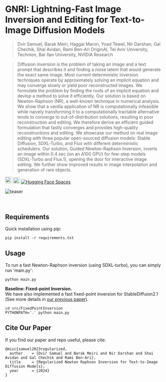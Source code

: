 # GNRI: Lightning-Fast Image Inversion and Editing for Text-to-Image Diffusion Models

> Dvir Samuel, Barak Meiri, Haggai Maron, Yoad Tewel, Nir Darshan, Gal Chechik, Shai Avidan, Rami Ben-Ari
> OriginAI, Tel Aviv University, Technion, Bar Ilan University, NVIDIA Research

>
>
> Diffusion inversion is the problem of taking an image and a text prompt that describes it and finding a noise latent that would generate the exact same image. Most current deterministic inversion techniques operate by approximately solving an implicit equation and may converge slowly or yield poor reconstructed images. We formulate the problem by finding the roots of an implicit equation and devlop a method to solve it efficiently. Our solution is based on Newton-Raphson (NR), a well-known technique in numerical analysis. We show that a vanilla application of NR is computationally infeasible while naively transforming it to a computationally tractable alternative tends to converge to out-of-distribution solutions, resulting in poor reconstruction and editing. We therefore derive an efficient guided formulation that fastly converges and provides high-quality reconstructions and editing. We showcase our method on real image editing with three popular open-sourced diffusion models: Stable Diffusion, SDXL-Turbo, and Flux with different deterministic schedulers. Our solution, Guided Newton-Raphson Inversion, inverts an image within 0.4 sec (on an A100 GPU) for few-step models (SDXL-Turbo and Flux.1), opening the door for interactive image editing. We further show improved results in image interpolation and generation of rare objects.



<a href="https://arxiv.org/abs/2312.12540"><img src="https://img.shields.io/badge/arXiv-2312.12540-b31b1b.svg" height=22.5></a>
<a href="https://barakmam.github.io/rnri.github.io/" rel="nofollow"><img src="https://camo.githubusercontent.com/ef82193f89c1e8f821031c916df3beccd5dd2c335309055d265d647a89e064e8/68747470733a2f2f696d672e736869656c64732e696f2f7374617469632f76313f6c6162656c3d50726f6a656374266d6573736167653d5765627369746526636f6c6f723d726564" height="20.5" data-canonical-src="https://img.shields.io/static/v1?label=Project&amp;message=Website&amp;color=red" style="max-width: 100%;"></a>
<a href="https://huggingface.co/spaces/rnri/RNRI" rel="nofollow"><img src="https://camo.githubusercontent.com/a4ff28c1dbabfaa46915ab215390308c2415c77b4b180e78909c08d74c174ad8/68747470733a2f2f696d672e736869656c64732e696f2f62616467652f25463025394625413425393725323048756767696e67253230466163652d5370616365732d626c7565" alt="Hugging Face Spaces" data-canonical-src="https://img.shields.io/badge/%F0%9F%A4%97%20Hugging%20Face-Spaces-blue" style="max-width: 100%;"></a></p>


![teaser](https://github.com/user-attachments/assets/3bd550d5-cd73-4bb4-8dcc-07844761af2d)


<br>

## Requirements

Quick installation using pip:
```
pip install -r requirements.txt
```

## Usage

To run a fast Newton-Raphson inversion (using SDXL-turbo), you can simply run 'main.py':

```
python main.py
```

**Baseline: Fixed-point Inversion.**  
We have also implemented a fast fixed-point inversion for StableDiffuion2.1 (See more details in [our previous paper](https://arxiv.org/pdf/2312.12540v1)).

```
cd src/FixedPointInversion
PYTHONPATH='.' python main.py
```

## Cite Our Paper
If you find our paper and repo useful, please cite:
```
@misc{samuel2023regularized,
  author    = {Dvir Samuel and Barak Meiri and Nir Darshan and Shai Avidan and Gal Chechik and Rami Ben-Ari},
  title     = {Regularized Newton Raphson Inversion for Text-to-Image Diffusion Models},
  year      = {2024}
}
```
